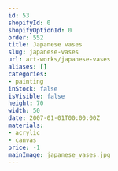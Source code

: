 ```yaml
---
id: 53
shopifyId: 0
shopifyOptionId: 0
order: 552
title: Japanese vases
slug: japanese-vases
url: art-works/japanese-vases
aliases: []
categories:
- painting
inStock: false
isVisible: false
height: 70
width: 50
date: 2007-01-01T00:00:00Z
materials:
- acrylic
- canvas
price: -1
mainImage: japanese_vases.jpg
---
```

